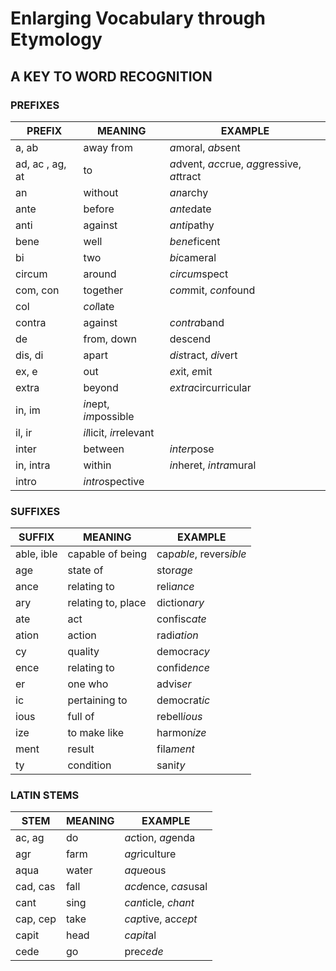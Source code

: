 # Enlarging Vocabulary through Etymology
## A KEY TO WORD RECOGNITION

### PREFIXES

| PREFIX | MEANING | EXAMPLE |
|--------|---------|---------|
|a, ab | away from| *a*moral, *ab*sent|
|ad, ac , ag, at| to | *a*dvent, *ac*crue, *ag*gressive, *at*tract|
|an| without| *an*archy |
|ante| before| *ante*date|
|anti| against|*anti*pathy|
|bene| well|*bene*ficent|
|bi| two|*bi*cameral|
|circum| around|*circum*spect|
|com, con| together|*com*mit, *con*found|
|col| *col*late|
|contra| against|*contra*band|
|de| from, down|descend|
|dis, di| apart|*dis*tract, *di*vert|
|ex, e| out| *ex*it, *e*mit|
|extra| beyond|*extra*circurricular|
|in, im| *in*ept, *im*possible|
|il, ir|*il*licit, *ir*relevant|
|inter|between|*inter*pose|
|in, intra|within|*in*heret, *intra*mural|
|intro|*intro*spective|




### SUFFIXES
| SUFFIX | MEANING | EXAMPLE |
|--------|---------|---------|
|able, ible|capable of being|cap*able*, revers*ible*|
|age|state of|stor*age*|
|ance|relating to| reli*ance*|
|ary|relating to, place|diction*ary*|
|ate| act| confisc*ate*|
|ation|action|radi*ation*|
|cy|quality|democra*cy*|
|ence|relating to|confid*ence*|
|er|one who|advis*er*|
|ic|pertaining to|democrat*ic*|
|ious|full of|rebell*ious*|
|ize|to make like|harmon*ize*|
|ment|result|fila*ment*|
|ty|condition|sani*ty*|

### LATIN STEMS
| STEM | MEANING | EXAMPLE |
|------|---------|---------|
|ac, ag|do|*ac*tion, *ag*enda|
|agr|farm|*agr*iculture|
|aqua|water|*aqu*eous|
|cad, cas|fall|*acd*ence, *cas*usal|
|cant|sing|*cant*icle, *chant*|
|cap, cep|take|*cap*tive, ac*cept*|
|capit|head|*capit*al|
|cede|go|pre*cede*|


